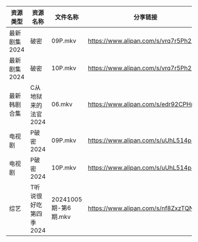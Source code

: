 | 资源类型     | 资源名称          | 文件名称              | 分享链接                                 | 更新时间                |
| -------- | ------------- | ----------------- | ------------------------------------ | ------------------- |
| 最新剧集2024 | 破密            | 09P.mkv           | https://www.alipan.com/s/vrq7r5Ph2cL | 2024-10-06 00:11:10 |
| 最新剧集2024 | 破密            | 10P.mkv           | https://www.alipan.com/s/vrq7r5Ph2cL | 2024-10-06 00:11:09 |
| 最新韩剧合集   | C从地狱来的法官2024  | 06.mkv            | https://www.alipan.com/s/edr92CPHnET | 2024-10-06 00:05:22 |
| 电视剧      | P破密2024       | 09P.mkv           | https://www.alipan.com/s/uUhL514p4K1 | 2024-10-06 00:06:26 |
| 电视剧      | P破密2024       | 10P.mkv           | https://www.alipan.com/s/uUhL514p4K1 | 2024-10-06 00:06:26 |
| 综艺       | T听说很好吃第四季2024 | 20241005期-第6期.mkv | https://www.alipan.com/s/nf8ZxzTQNmB | 2024-10-06 08:08:46 |

